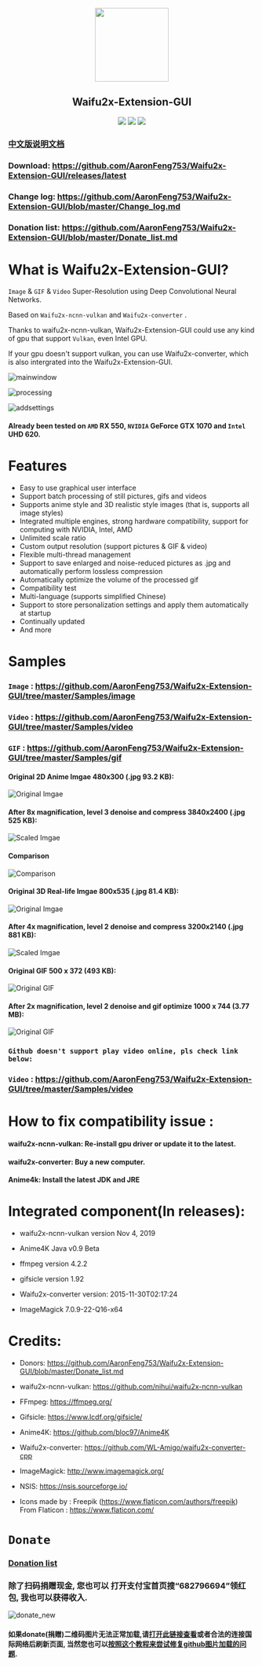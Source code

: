 <p align="center">
<img src="/SRC/Waifu2x-Extension-QT/icon/icon_main.png" height="150">
</p>

<h2 align="center"> Waifu2x-Extension-GUI </h2>

<p align="center">
<img src="https://img.shields.io/github/v/release/AaronFeng753/Waifu2x-Extension-GUI">
<img src="https://img.shields.io/badge/support-Windows-blue?logo=Windows">
<img src="https://img.shields.io/github/license/AaronFeng753/Waifu2x-Extension-GUI">
</p>

### [中文版说明文档](https://github.com/AaronFeng753/Waifu2x-Extension-GUI/blob/master/README_CN.md#waifu2x-extension-gui)
### Download: https://github.com/AaronFeng753/Waifu2x-Extension-GUI/releases/latest
### Change log: https://github.com/AaronFeng753/Waifu2x-Extension-GUI/blob/master/Change_log.md
### Donation list: https://github.com/AaronFeng753/Waifu2x-Extension-GUI/blob/master/Donate_list.md

# What is Waifu2x-Extension-GUI?
`Image` & `GIF` & `Video` Super-Resolution using Deep Convolutional Neural Networks.

Based on `Waifu2x-ncnn-vulkan` and `Waifu2x-converter` . 

Thanks to waifu2x-ncnn-vulkan, Waifu2x-Extension-GUI could use any kind of gpu that support `Vulkan`, even Intel GPU. 

If your gpu doesn't support vulkan, you can use Waifu2x-converter, which is also intergrated into the Waifu2x-Extension-GUI.

![mainwindow](/Screenshot/mainwindow.jpg)

![processing](/Screenshot/processing.jpg)

![addsettings](/Screenshot/addsetiings.jpg)

#### Already been tested on `AMD` RX 550, `NVIDIA` GeForce GTX 1070 and `Intel` UHD 620.

# Features
- Easy to use graphical user interface
- Support batch processing of still pictures, gifs and videos
- Supports anime style and 3D realistic style images (that is, supports all image styles)
- Integrated multiple engines, strong hardware compatibility, support for computing with NVIDIA, Intel, AMD
- Unlimited scale ratio
- Custom output resolution (support pictures & GIF & video)
- Flexible multi-thread management
- Support to save enlarged and noise-reduced pictures as .jpg and automatically perform lossless compression
- Automatically optimize the volume of the processed gif
- Compatibility test
- Multi-language (supports simplified Chinese)
- Support to store personalization settings and apply them automatically at startup
- Continually updated
- And more

# Samples
### **`Image`** : https://github.com/AaronFeng753/Waifu2x-Extension-GUI/tree/master/Samples/image

### **`Video`** : https://github.com/AaronFeng753/Waifu2x-Extension-GUI/tree/master/Samples/video

### **`GIF`** : https://github.com/AaronFeng753/Waifu2x-Extension-GUI/tree/master/Samples/gif

#### Original 2D Anime Imgae 480x300 (.jpg 93.2 KB):
![Original Imgae](/Samples/image/Original_[480x300].jpg)

#### After 8x magnification, level 3 denoise and compress 3840x2400 (.jpg 525 KB):
![Scaled Imgae](/Samples/image/Waifu2x_8x_[3840x2400].jpg)

#### Comparison
![Comparison](/Samples/image/Comparison.png)

#### Original 3D Real-life Imgae 800x535 (.jpg 81.4 KB):
![Original Imgae](/Samples/image/deer.jpg)

#### After 4x magnification, level 2 denoise and compress 3200x2140 (.jpg 881 KB):
![Scaled Imgae](/Samples/image/deer_Waifu2x.jpg)

#### Original GIF 500 x 372 (493 KB):
![Original GIF](/Samples/gif/2_original.gif)

#### After 2x magnification, level 2 denoise and gif optimize 1000 x 744 (3.77 MB):
![Original GIF](/Samples/gif/2_waifu2x_compressed.gif)

### `Github doesn't support play video online, pls check link below:`
### **`Video`** : https://github.com/AaronFeng753/Waifu2x-Extension-GUI/tree/master/Samples/video

# How to fix compatibility issue :
#### waifu2x-ncnn-vulkan: Re-install gpu driver or update it to the latest.
#### waifu2x-converter: Buy a new computer.
#### Anime4k: Install the latest JDK and JRE

# Integrated component(In releases):
- waifu2x-ncnn-vulkan version Nov 4, 2019

- Anime4K Java v0.9 Beta

- ffmpeg version 4.2.2

- gifsicle version 1.92

- Waifu2x-converter version: 2015-11-30T02:17:24

- ImageMagick 7.0.9-22-Q16-x64

# Credits:
- Donors: https://github.com/AaronFeng753/Waifu2x-Extension-GUI/blob/master/Donate_list.md

- waifu2x-ncnn-vulkan: https://github.com/nihui/waifu2x-ncnn-vulkan

- FFmpeg: https://ffmpeg.org/

- Gifsicle: https://www.lcdf.org/gifsicle/

- Anime4K: https://github.com/bloc97/Anime4K

- Waifu2x-converter: https://github.com/WL-Amigo/waifu2x-converter-cpp

- ImageMagick: http://www.imagemagick.org/

- NSIS: https://nsis.sourceforge.io/

- Icons made by : Freepik (https://www.flaticon.com/authors/freepik) From Flaticon : https://www.flaticon.com/

# `Donate`
### [Donation list](https://github.com/AaronFeng753/Waifu2x-Extension-GUI/blob/master/Donate_list.md)
### 除了扫码捐赠现金, 您也可以 打开支付宝首页搜“682796694”领红包, 我也可以获得收入.
![donate_new](/donate_new.jpg)
#### 如果donate(捐赠)二维码图片无法正常加载,请[打开此链接查看](https://gitee.com/aaronfeng0711/Waifu2x-Extension-GUI/raw/master/donate.jpg)或者合法的连接国际网络后刷新页面, 当然您也可以[按照这个教程来尝试修复github图片加载的问题](https://github.com/AaronFeng753/Github_dns_hosts#github_dns_hosts).
